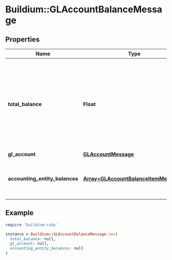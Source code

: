 # Buildium::GLAccountBalanceMessage

## Properties

| Name | Type | Description | Notes |
| ---- | ---- | ----------- | ----- |
| **total_balance** | **Float** | The sum of transactions across all accounting entities (rental properties, association properties and your company) that are associated with the given general ledger account. | [optional] |
| **gl_account** | [**GLAccountMessage**](GLAccountMessage.md) |  | [optional] |
| **accounting_entity_balances** | [**Array&lt;GLAccountBalanceItemMessage&gt;**](GLAccountBalanceItemMessage.md) | A collection of accounting entity balances that make up the &#x60;TotalBalance&#x60;. | [optional] |

## Example

```ruby
require 'buildium-ruby'

instance = Buildium::GLAccountBalanceMessage.new(
  total_balance: null,
  gl_account: null,
  accounting_entity_balances: null
)
```

